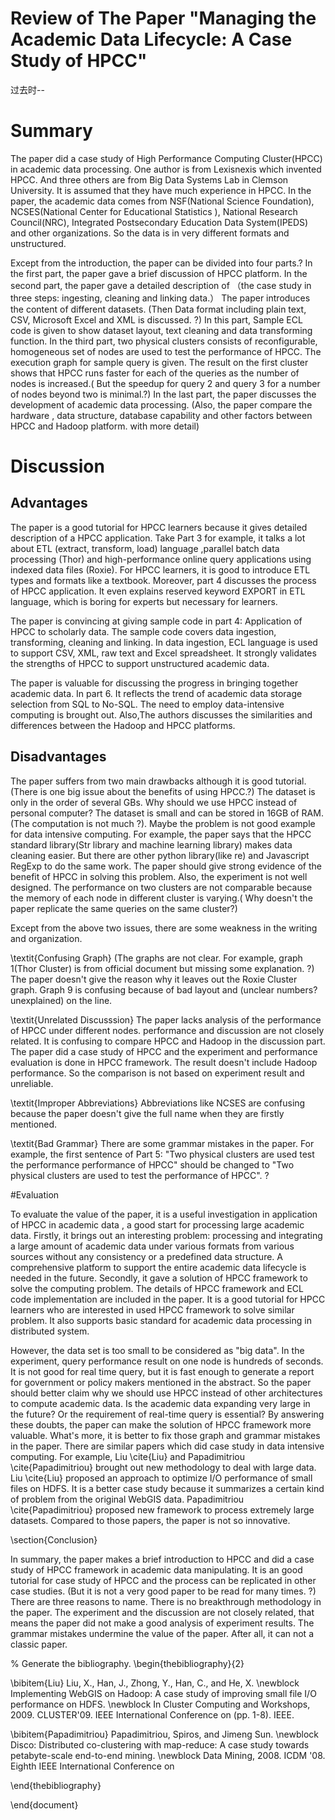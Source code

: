 # Review of The Paper "Managing the Academic Data Lifecycle: A Case Study of HPCC"

过去时--

# Summary
The paper did a case study of High Performance Computing Cluster(HPCC) in academic data processing. One author is from Lexisnexis which invented HPCC. And three others are from Big Data Systems Lab in Clemson University. It is assumed that they have much experience in HPCC. In the paper, the academic data comes from NSF(National Science Foundation), NCSES(National Center for Educational Statistics ), National Research Council(NRC), Integrated Postsecondary Education Data System(IPEDS) and other organizations. So the data is in very different formats and unstructured.

Except from the introduction, the paper can be divided into four parts.? In the first part, the paper gave a brief discussion of HPCC platform. In the second part, the paper gave a detailed description of （the case study in three steps: ingesting, cleaning and linking data.） The paper introduces the content of different datasets. (Then Data format including plain text, CSV, Microsoft Excel and XML is discussed. ?) In this part, Sample ECL code is given to show dataset layout, text cleaning and data transforming function. In the third part, two physical clusters consists of reconfigurable, homogeneous set of nodes are used to test the performance of HPCC. The execution graph for sample query is given. The result on the first cluster shows that HPCC runs faster for each of the queries as the number of nodes is increased.( But the speedup for query 2 and query 3 for a number of nodes beyond two is minimal.?) In the last part, the paper discusses the development of academic data processing. (Also, the paper compare the hardware , data structure, database capability and other factors between HPCC and Hadoop platform.  with more detail)


# Discussion
## Advantages

The paper is a good tutorial for HPCC learners because it gives detailed description of a HPCC application. Take Part 3 for example, it talks a lot about ETL (extract, transform, load) language ,parallel batch data processing (Thor) and high-performance online query applications using indexed data files (Roxie). For HPCC learners, it is good to introduce ETL types and formats like a textbook. Moreover, part 4 discusses the process of HPCC application. It even explains reserved keyword EXPORT in ETL language, which is boring for experts but necessary for learners.

The paper is convincing at giving sample code in part 4: Application of HPCC to scholarly data. The sample code covers data ingestion, transforming, cleaning and linking. In data ingestion, ECL language is used to support CSV, XML, raw text and Excel spreadsheet. It strongly validates the strengths of HPCC to support unstructured academic data.

The paper is valuable for discussing the progress in bringing together academic data. In part 6. It reflects the trend of academic data storage selection from SQL to No-SQL. The need to employ data-intensive computing is brought out. Also,The authors discusses the similarities and differences between the Hadoop and HPCC platforms.

## Disadvantages

The paper suffers from two main drawbacks although it is good tutorial. (There is one big issue about the benefits of using HPCC.?) The dataset is only in the order of several GBs. Why should we use HPCC instead of personal computer? The dataset is small and can be stored in 16GB of RAM. (The computation is not much ?). Maybe the problem is not good example for data intensive computing. For example, the paper says that the HPCC standard library(Str library and machine learning library) makes data cleaning easier. But there are other python library(like re) and Javascript RegExp to do the same work. The paper should give strong evidence of the benefit of HPCC in solving this problem. Also, the experiment is not well designed. The performance on two clusters are not comparable because the memory of each node in different cluster is varying.( Why doesn't the paper replicate the same queries on the same cluster?)

Except from the above two issues, there are some weakness in the writing and organization.

\textit{Confusing Graph} (The graphs are not clear. For example, graph 1(Thor Cluster) is from official document but missing some explanation. ?) The paper doesn't give the reason why it leaves out the Roxie Cluster graph. Graph 9 is confusing because of bad layout and (unclear numbers? unexplained) on the line.

\textit{Unrelated Discusssion} The paper lacks analysis of the performance of HPCC under different nodes. performance and discussion are not closely related. It is confusing to compare HPCC and Hadoop in the discussion part. The paper did a case study of HPCC and the experiment and performance evaluation is done in HPCC framework. The result doesn't include Hadoop performance. So the comparison is not based on experiment result and unreliable.

\textit{Improper Abbreviations} Abbreviations like NCSES are confusing because the paper doesn't give the full name when they are firstly mentioned.

\textit{Bad Grammar} There are some grammar mistakes in the paper. For example, the first sentence of Part 5: "Two physical clusters are used test the performance performance of HPCC" should be changed to "Two physical clusters are used to test the performance of HPCC". ?

#Evaluation

To evaluate the value of the paper, it is a useful investigation in application of HPCC in academic data , a good start for processing large academic data. Firstly, it brings out an interesting problem: processing and integrating a large amount of academic data under various formats from various sources without any consistency or a predefined data structure. A comprehensive platform to support the entire academic data lifecycle is needed in the future. Secondly, it gave a solution of HPCC framework to solve the computing problem. The details of HPCC framework and ECL code implementation are included in the paper. It is a good tutorial for HPCC learners who are interested in used HPCC framework to solve similar problem. It also supports basic standard for academic data processing in distributed system.

However, the data set is too small to be considered as "big data". In the experiment, query performance result on one node is hundreds of seconds. It is not good for real time query, but it is fast enough to generate a report for government or policy makers mentioned in the abstract. So the paper should better claim why we should use HPCC instead of other architectures to compute academic data. Is the academic data expanding very large in the future? Or the requirement of real-time query is essential? By answering these doubts, the paper can make the solution of HPCC framework more valuable. What's more, it is better to fix those graph and grammar mistakes in the paper. There are similar papers which did case study in data intensive computing. For example, Liu \cite{Liu} and Papadimitriou \cite{Papadimitriou} brought out  new methodology to deal with large data. Liu \cite{Liu} proposed an approach to optimize I/O performance of small files on HDFS. It is a better case study because it summarizes a certain kind of problem from the original WebGIS data. Papadimitriou \cite{Papadimitriou} proposed new framework to process extremely large datasets. Compared to those papers, the paper is not so innovative.






\section{Conclusion}

In summary, the paper makes a brief introduction to HPCC and did a case study of HPCC framework in academic data manipulating. It is an good tutorial for case study of HPCC and the process can be replicated in other case studies. (But it is not a very good paper to be read for many times. ?) There are three reasons to name. There is no breakthrough methodology in the paper. The experiment and the discussion are not closely related, that means the paper did not make a good analysis of experiment results. The grammar mistakes undermine the value of the paper. After all, it can not a classic paper.

% Generate the bibliography.
\begin{thebibliography}{2}

\bibitem{Liu}
Liu, X., Han, J., Zhong, Y., Han, C., and He, X.
\newblock Implementing WebGIS on Hadoop: A case study of improving small file I/O performance on HDFS.
\newblock In Cluster Computing and Workshops, 2009. CLUSTER'09. IEEE International Conference on (pp. 1-8). IEEE.


\bibitem{Papadimitriou}
Papadimitriou, Spiros, and Jimeng Sun.
\newblock Disco: Distributed co-clustering with map-reduce: A case study towards petabyte-scale end-to-end mining.
\newblock Data Mining, 2008. ICDM '08. Eighth IEEE International Conference on



\end{thebibliography}


\end{document}
